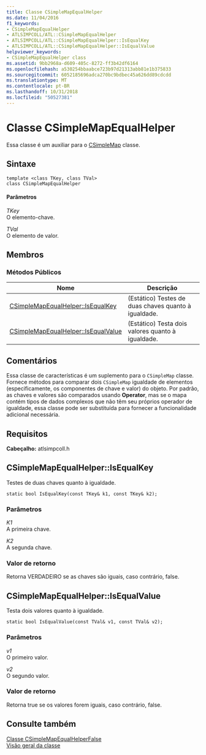 ```yaml
---
title: Classe CSimpleMapEqualHelper
ms.date: 11/04/2016
f1_keywords:
- CSimpleMapEqualHelper
- ATLSIMPCOLL/ATL::CSimpleMapEqualHelper
- ATLSIMPCOLL/ATL::CSimpleMapEqualHelper::IsEqualKey
- ATLSIMPCOLL/ATL::CSimpleMapEqualHelper::IsEqualValue
helpviewer_keywords:
- CSimpleMapEqualHelper class
ms.assetid: 9bb2968a-d609-405c-8272-ff3b42df6164
ms.openlocfilehash: a530254bbaabce723b97d21313abb81e1b375833
ms.sourcegitcommit: 6052185696adca270bc9bdbec45a626dd89cdcdd
ms.translationtype: MT
ms.contentlocale: pt-BR
ms.lasthandoff: 10/31/2018
ms.locfileid: "50527381"
---
```

# <a name="csimplemapequalhelper-class"></a>Classe CSimpleMapEqualHelper

Essa classe é um auxiliar para o [CSimpleMap](../../atl/reference/csimplemap-class.md) classe.

## <a name="syntax"></a>Sintaxe

```
template <class TKey, class TVal>
class CSimpleMapEqualHelper
```

#### <a name="parameters"></a>Parâmetros

*TKey*<br/>
O elemento-chave.

*TVal*<br/>
O elemento de valor.

## <a name="members"></a>Membros

### <a name="public-methods"></a>Métodos Públicos

|Nome|Descrição|
|----------|-----------------|
|[CSimpleMapEqualHelper::IsEqualKey](#isequalkey)|(Estático) Testes de duas chaves quanto à igualdade.|
|[CSimpleMapEqualHelper::IsEqualValue](#isequalvalue)|(Estático) Testa dois valores quanto à igualdade.|

## <a name="remarks"></a>Comentários

Essa classe de características é um suplemento para o `CSimpleMap` classe. Fornece métodos para comparar dois `CSimpleMap` igualdade de elementos (especificamente, os componentes de chave e valor) do objeto. Por padrão, as chaves e valores são comparados usando **Operator**, mas se o mapa contém tipos de dados complexos que não têm seu próprios operador de igualdade, essa classe pode ser substituída para fornecer a funcionalidade adicional necessária.

## <a name="requirements"></a>Requisitos

**Cabeçalho:** atlsimpcoll.h

##  <a name="isequalkey"></a>  CSimpleMapEqualHelper::IsEqualKey

Testes de duas chaves quanto à igualdade.

```
static bool IsEqualKey(const TKey& k1, const TKey& k2);
```

### <a name="parameters"></a>Parâmetros

*K1*<br/>
A primeira chave.

*K2*<br/>
A segunda chave.

### <a name="return-value"></a>Valor de retorno

Retorna VERDADEIRO se as chaves são iguais, caso contrário, false.

##  <a name="isequalvalue"></a>  CSimpleMapEqualHelper::IsEqualValue

Testa dois valores quanto à igualdade.

```
static bool IsEqualValue(const TVal& v1, const TVal& v2);
```

### <a name="parameters"></a>Parâmetros

*v1*<br/>
O primeiro valor.

*v2*<br/>
O segundo valor.

### <a name="return-value"></a>Valor de retorno

Retorna true se os valores forem iguais, caso contrário, false.

## <a name="see-also"></a>Consulte também

[Classe CSimpleMapEqualHelperFalse](../../atl/reference/csimplemapequalhelperfalse-class.md)<br/>
[Visão geral da classe](../../atl/atl-class-overview.md)
